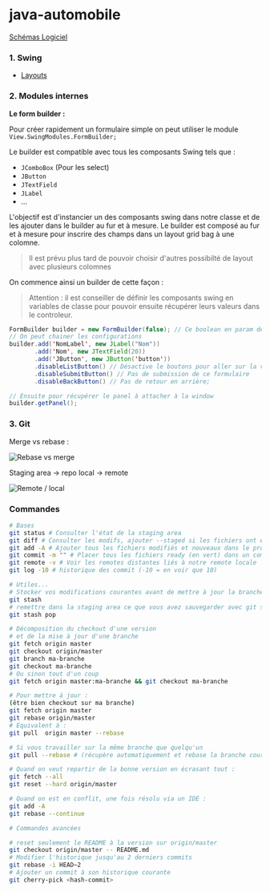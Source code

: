 # java-automobile

[Schémas Logiciel](https://miro.com/welcomeonboard/PE5sjBC3W7MUSrV7R4fpbLQdyP0hT7scbKkO8q64iCDPbfiT27uTNgcswV27chpu)

### 1. Swing

- [Layouts](http://zetcode.com/javaswing/swinglayoutmanagement/)

### 2. Modules internes

**Le form builder :**

Pour créer rapidement un formulaire simple on peut utiliser le module `View.SwingModules.FormBuilder;`

Le builder est compatible avec tous les composants Swing tels que :
- `JComboBox` (Pour les select)
- `JButton`
- `JTextField`
- `JLabel`
- ...

L'objectif est d'instancier un des composants swing dans notre classe et de les ajouter dans le builder au fur et à mesure.
Le builder est composé au fur et à mesure pour inscrire des champs dans un layout grid bag à une colomne.
> Il est prévu plus tard de pouvoir choisir d'autres possibilté de layout avec plusieurs colomnes

On commence ainsi un builder de cette façon :

> Attention : il est conseiller de définir les composants swing en variables de classe
> pour pouvoir ensuite récupérer leurs valeurs dans le controleur.

```java
FormBuilder builder = new FormBuilder(false); // Ce boolean en param désactive la création automatique de labels
// On peut chainer les configurations
builder.add('NomLabel', new JLabel("Nom"))
       .add('Nom', new JTextField(20))
       .add('JButton', new JButton('button'))
       .disableListButton() // Désactive le boutons pour aller sur la vue liste d'une entité
       .disableSubmitButton() // Pas de submission de ce formulaire
       .disableBackButton() // Pas de retour en arrière;

// Ensuite pour récupérer le panel à attacher à la window
builder.getPanel();
```

### 3. Git

Merge vs rebase :

![Rebase vs merge](http://cdn.differencebetween.net/wp-content/uploads/2018/11/Difference-Between-Git-Rebase-and-Merge-.png)

Staging area &rarr; repo local &rarr; remote

![Remote / local](https://support.nesi.org.nz/hc/article_attachments/360004194235/Git_Diagram.svg)

### Commandes

```sh
# Bases
git status # Consulter l'état de la staging area
git diff # Consulter les modifs, ajouter --staged si les fichiers ont étés git add 
git add -A # Ajouter tous les fichiers modifiés et nouveaux dans le prochaint commit
git commit -m "" # Placer tous les fichiers ready (en vert) dans un commit
git remote -v # Voir les remotes distantes liés à notre remote locale
git log -10 # historique des commit (-10 = en voir que 10)

# Utiles...
# Stocker vos modifications courantes avant de mettre à jour la branche
git stash 
# remettre dans la staging area ce que vous avez sauvegarder avec git stash
git stash pop

# Décomposition du checkout d'une version
# et de la mise à jour d'une branche
git fetch origin master
git checkout origin/master
git branch ma-branche
git checkout ma-branche
# Ou sinon tout d'un coup
git fetch origin master:ma-branche && git checkout ma-branche

# Pour mettre à jour :
(être bien checkout sur ma branche)
git fetch origin master
git rebase origin/master
# Equivalent à :
git pull  origin master --rebase

# Si vous travailler sur la même branche que quelqu'un
git pull --rebase # (récupère automatiquement et rebase la branche courrante)

# Quand on veut repartir de la bonne version en écrasant tout :
git fetch --all
git reset --hard origin/master

# Quand on est en conflit, une fois résolu via un IDE :
git add -A
git rebase --continue

# Commandes avancées

# reset seulement le README à la version sur origin/master
git checkout origin/master -- README.md
# Modifier l'historique jusqu'au 2 derniers commits
git rebase -i HEAD~2
# Ajouter un commit à son historique courante
git cherry-pick <hash-commit>

```
